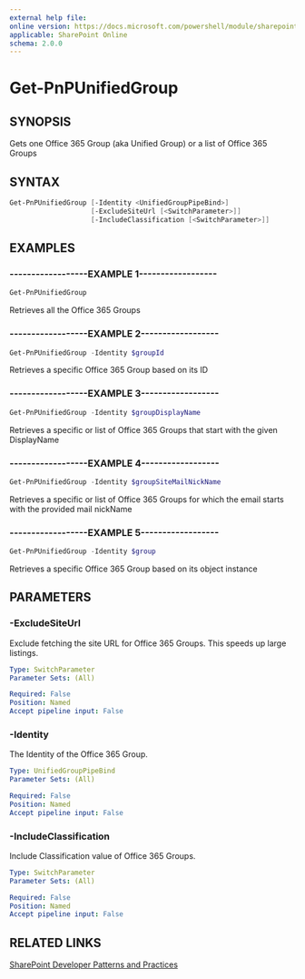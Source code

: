 ```yaml
---
external help file:
online version: https://docs.microsoft.com/powershell/module/sharepoint-pnp/get-pnpunifiedgroup
applicable: SharePoint Online
schema: 2.0.0
---
```

# Get-PnPUnifiedGroup

## SYNOPSIS
Gets one Office 365 Group (aka Unified Group) or a list of Office 365 Groups

## SYNTAX

```powershell
Get-PnPUnifiedGroup [-Identity <UnifiedGroupPipeBind>]
                    [-ExcludeSiteUrl [<SwitchParameter>]]
                    [-IncludeClassification [<SwitchParameter>]]
```

## EXAMPLES

### ------------------EXAMPLE 1------------------
```powershell
Get-PnPUnifiedGroup
```

Retrieves all the Office 365 Groups

### ------------------EXAMPLE 2------------------
```powershell
Get-PnPUnifiedGroup -Identity $groupId
```

Retrieves a specific Office 365 Group based on its ID

### ------------------EXAMPLE 3------------------
```powershell
Get-PnPUnifiedGroup -Identity $groupDisplayName
```

Retrieves a specific or list of Office 365 Groups that start with the given DisplayName

### ------------------EXAMPLE 4------------------
```powershell
Get-PnPUnifiedGroup -Identity $groupSiteMailNickName
```

Retrieves a specific or list of Office 365 Groups for which the email starts with the provided mail nickName

### ------------------EXAMPLE 5------------------
```powershell
Get-PnPUnifiedGroup -Identity $group
```

Retrieves a specific Office 365 Group based on its object instance

## PARAMETERS

### -ExcludeSiteUrl
Exclude fetching the site URL for Office 365 Groups. This speeds up large listings.

```yaml
Type: SwitchParameter
Parameter Sets: (All)

Required: False
Position: Named
Accept pipeline input: False
```

### -Identity
The Identity of the Office 365 Group.

```yaml
Type: UnifiedGroupPipeBind
Parameter Sets: (All)

Required: False
Position: Named
Accept pipeline input: False
```

### -IncludeClassification
Include Classification value of Office 365 Groups.

```yaml
Type: SwitchParameter
Parameter Sets: (All)

Required: False
Position: Named
Accept pipeline input: False
```

## RELATED LINKS

[SharePoint Developer Patterns and Practices](https://aka.ms/sppnp)

